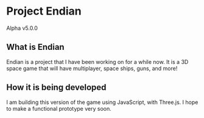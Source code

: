 # Project Endian
Alpha v5.0.0

## What is Endian
Endian is a project that I have been working on for a while now. It is a 3D space game that will have multiplayer, space ships, guns, and more!

## How it is being developed
I am building this version of the game using JavaScript, with Three.js. I hope to make a functional prototype very soon.
